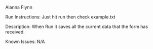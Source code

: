 
Alanna Flynn

Run Instructions: Just hit run then check example.txt

Description: When Run it saves all the current data that the form has received.

Known Issues: N/A